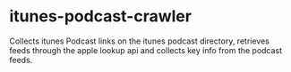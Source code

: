 # itunes-podcast-crawler
Collects itunes Podcast links on the itunes podcast directory, retrieves feeds through the apple lookup api and collects key info from the podcast feeds. 
